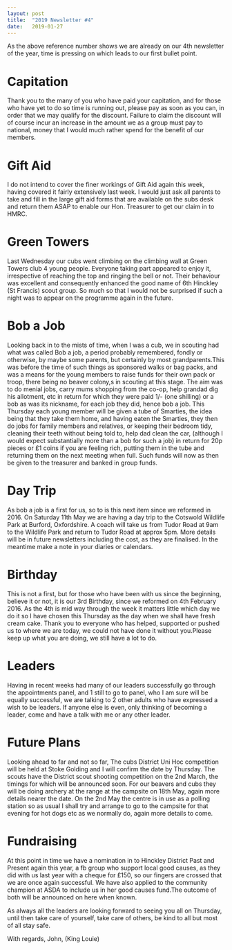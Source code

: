 ```yaml
---
layout: post
title:  "2019 Newsletter #4"
date:   2019-01-27
---
```


As the above reference number shows we are already on our 4th newsletter of the year, time is pressing on which leads to our first bullet point.

# Capitation
Thank you to the many of you who have paid your capitation, and for those who have yet to do so time is running out, please pay as soon as you can, in order that we may qualify for the discount. Failure to claim the discount will of course incur an increase in the amount we as a group must pay to national, money that I would much rather spend for the benefit of our members.

# Gift Aid

I do not intend to cover the finer workings of Gift Aid again this week, having covered it fairly extensively last week. I would just ask all parents to take and fill in the large gift aid forms that are available on the subs desk and return them ASAP to enable our Hon. Treasurer to get our claim in to HMRC.

# Green Towers

Last Wednesday our cubs went climbing on the climbing wall at Green Towers club 4 young people. Everyone taking part appeared to enjoy it, irrespective of reaching the top and ringing the bell or not. Their behaviour was excellent and consequently enhanced the good name of 6th Hinckley (St Francis) scout group. So much so that I would not be surprised if such a night was to appear on the programme again in the future.

# Bob a Job

Looking back in to the mists of time, when I was a cub, we in scouting had what was called Bob a job, a period probably remembered, fondly or otherwise, by maybe some parents, but certainly by most grandparents.This was before the time of such things as sponsored walks or bag packs, and was a means for the young members to raise funds for their own pack or troop, there being no beaver colony,s in scouting at this stage. The aim was to do menial jobs, carry mums shopping from the co-op, help grandad dig his allotment, etc in return for which they were paid 1/- (one shilling) or a bob as was its nickname, for each job they did, hence bob a job.
This Thursday each young member will be given a tube of Smarties, the idea being that they take them home, and having eaten the Smarties, they then do jobs for family members and relatives, or keeping their bedroom tidy, cleaning their teeth without being told to, help dad clean the car, (although I would expect substantially more than a bob for such a job) in return for 20p pieces or £1 coins if you are feeling rich, putting them in the tube and returning them on the next  meeting  when full. Such funds will now as then be given to the treasurer and banked in group funds.

# Day Trip

As bob a job is a first for us, so to is this next item since we reformed in 2016. On Saturday 11th May we are having a day trip to the Cotswold Wildlife Park at Burford, Oxfordshire. A coach will take us from Tudor Road at 9am to the Wildlife Park and return to Tudor Road at approx 5pm. More details will be in future newsletters including the cost, as they are finalised. In the meantime make a note in your diaries or calendars.

# Birthday

This is not a first, but for those who have been with us since the beginning, believe it or not, it is our 3rd Birthday, since we reformed on 4th February 2016. As the 4th is mid way through the week it matters little which day we do it so I have chosen this Thursday as the day when we shall have fresh cream cake. Thank you to everyone who has helped, supported or pushed us to where we are today, we could not have done it without you.Please keep up what you are doing, we still have a lot to do.

# Leaders

Having in recent weeks had many of our leaders successfully go through the appointments panel, and 1 still to go to panel, who I am sure will be equally successful, we are talking to 2 other adults who have expressed a wish to be leaders. If anyone else is even, only thinking of becoming a leader, come and have a talk with me or any other leader.

# Future Plans

Looking ahead to far and not so far, The cubs District Uni Hoc competition will be held at Stoke Golding and I will confirm the date by Thursday. The scouts have the District scout shooting competition on the 2nd March, the timings for which will be announced soon. For our beavers and cubs they will be doing archery at the range at the campsite on 18th May, again more details nearer the date. On the 2nd May the centre is in use as a polling station so as usual I shall try and arrange to go to the campsite for that evening for hot dogs etc as we normally do, again more details to come.

# Fundraising

At this point in time we have a nomination in to Hinckley District Past and Present again this year, a fb group who support local good causes, as they did with us last year with a cheque for £150, so our fingers are crossed that we are once again successful. We have also applied to the community champion at ASDA to include us in her good causes fund.The outcome of both will be announced on here when known.

As always all the leaders are looking forward to seeing you all on Thursday, until then take care of yourself, take care of others, be kind to all but most of all stay safe.

With regards,
John,
(King Louie)
